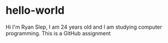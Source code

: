 # hello-world

Hi I'm Ryan Slep, I am 24 years old and I am studying computer programming. This is a GitHub assignment
